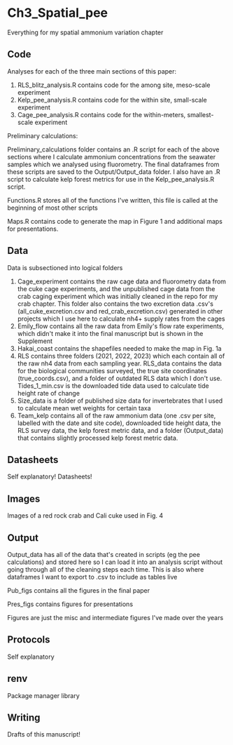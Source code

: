 # Ch3_Spatial_pee
Everything for my spatial ammonium variation chapter

## Code
Analyses for each of the three main sections of this paper:
1) RLS_blitz_analysis.R contains code for the among site, meso-scale experiment
2) Kelp_pee_analysis.R contains code for the within site, small-scale experiment
3) Cage_pee_analysis.R contains code for the within-meters, smallest-scale experiment


Preliminary calculations:

Preliminary_calculations folder contains an .R script for each of the above sections where I calculate ammonium concentrations from the seawater samples which we analysed using fluorometry. The final dataframes from these scripts are saved to the Output/Output_data folder. I also have an .R script to calculate kelp forest metrics for use in the Kelp_pee_analysis.R script.

Functions.R stores all of the functions I've written, this file is called at the beginning of most other scripts

Maps.R contains code to generate the map in Figure 1 and additional maps for presentations.

## Data
Data is subsectioned into logical folders
1) Cage_experiment contains the raw cage data and fluorometry data from the cuke cage experiments, and the unpublished cage data from the crab caging experiment which was initially cleaned in the repo for my crab chapter. This folder also contains the two excretion data .csv's (all_cuke_excretion.csv and red_crab_excretion.csv) generated in other projects which I use here to calculate nh4+ supply rates from the cages
2) Emily_flow contains all the raw data from Emily's flow rate experiments, which didn't make it into the final manuscript but is shown in the Supplement
3) Hakai_coast contains the shapefiles needed to make the map in Fig. 1a
4) RLS contains three folders (2021, 2022, 2023) which each contain all of the raw nh4 data from each sampling year. RLS_data contains the data for the biological communities surveyed, the true site coordinates (true_coords.csv), and a folder of outdated RLS data which I don't use. Tides_1_min.csv is the downloaded tide data used to calculate tide height rate of change
5) Size_data is a folder of published size data for invertebrates that I used to calculate mean wet weights for certain taxa
6) Team_kelp contains all of the raw ammonium data (one .csv per site, labelled with the date and site code), downloaded tide height data, the RLS survey data, the kelp forest metric data, and a folder (Output_data) that contains slightly processed kelp forest metric data.


## Datasheets
Self explanatory! Datasheets!

## Images
Images of a red rock crab and Cali cuke used in Fig. 4

## Output

Output_data has all of the data that's created in scripts (eg the pee calculations) and stored here so I can load it into an analysis script without going through all of the cleaning steps each time. This is also where dataframes I want to export to .csv to include as tables live

Pub_figs contains all the figures in the final paper

Pres_figs contains figures for presentations

Figures are just the misc and intermediate figures I've made over the years

## Protocols
Self explanatory

## renv
Package manager library

## Writing
Drafts of this manuscript!

